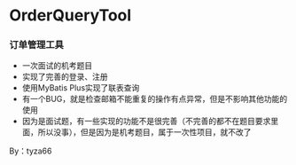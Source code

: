 # OrderQueryTool
### 订单管理工具
- 一次面试的机考题目
- 实现了完善的登录、注册
- 使用MyBatis Plus实现了联表查询
- 有一个BUG，就是检查邮箱不能重复的操作有点异常，但是不影响其他功能的使用
- 因为是面试题，有一些实现的功能不是很完善（不完善的都不在题目要求里面，所以没事），但是因为是机考题目，属于一次性项目，就不改了

By：tyza66